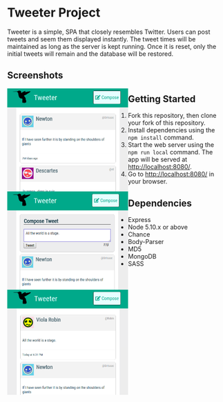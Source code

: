 # Tweeter Project

Tweeter is a simple, SPA that closely resembles Twitter. Users can post tweets and seem them displayed instantly. The tweet times will be maintained as long as the server is kept running. Once it is reset, only the initial tweets will remain and the database will be restored.

## Screenshots

<div>
<img src="https://github.com/matt6frey/tweeter/blob/master/docs/initial-tweeter.png" width="270px" height="auto" align="left" style="width: 280px; float:left; display: ilnline;">
<img src="https://github.com/matt6frey/tweeter/blob/master/docs/adding-a-tweet.png" width="290px" align="center" height="auto"  style="width:280px; float: left; display: ilnline;">
<img src="https://github.com/matt6frey/tweeter/blob/master/docs/posted-tweet.png" width="280px" align="right" style="width:280px; float: left; display: ilnline;">
</div>


## Getting Started

1. Fork this repository, then clone your fork of this repository.
2. Install dependencies using the `npm install` command.
3. Start the web server using the `npm run local` command. The app will be served at <http://localhost:8080/>.
4. Go to <http://localhost:8080/> in your browser.

## Dependencies

- Express
- Node 5.10.x or above
- Chance
- Body-Parser
- MD5
- MongoDB
- SASS
